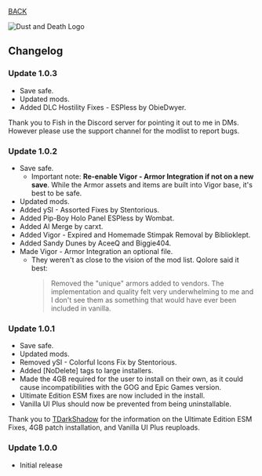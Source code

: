 
[BACK](..)

![Dust and Death Logo](https://biblioklept.github.io/modlists/dust-and-death/img/branding/dustanddeath.png)

## Changelog

### Update 1.0.3
- Save safe.
- Updated mods.
- Added DLC Hostility Fixes - ESPless by ObieDwyer.

Thank you to Fish in the Discord server for pointing it out to me in DMs. However please use the support channel for the modlist to report bugs.

### Update 1.0.2
- Save safe.
	- Important note: **Re-enable Vigor - Armor Integration if not on a new save**. While the Armor assets and items are built into Vigor base, it's best to be safe.
- Updated mods.
- Added ySI - Assorted Fixes by Stentorious.
- Added Pip-Boy Holo Panel ESPless by Wombat.
- Added AI Merge by carxt.
- Added Vigor - Expired and Homemade Stimpak Removal by Biblioklept.
- Added Sandy Dunes by AceeQ and Biggie404.
- Made Vigor - Armor Integration an optional file.
	- They weren't as close to the vision of the mod list. Qolore said it best:
		> Removed the "unique" armors added to vendors. The implementation and quality felt very underwhelming to me and I don't see them as something that would have ever been included in vanilla.

### Update 1.0.1
- Save safe.
- Updated mods.
- Removed ySI - Colorful Icons Fix by Stentorious.
- Added [NoDelete] tags to large installers.
- Made the 4GB required for the user to install on their own, as it could cause incompatibilities with the GOG and Epic Games version.
- Ultimate Edition ESM fixes are now included in the install.
- Vanilla UI Plus should now be prevented from being uninstallable.

Thank you to [TDarkShadow](https://github.com/TDarkShadow) for the information on the Ultimate Edition ESM Fixes, 4GB patch installation, and Vanilla UI Plus reuploads.

### Update 1.0.0
- Initial release